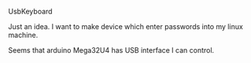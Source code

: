 UsbKeyboard

Just an idea. I want to make device which enter passwords into my linux machine.

Seems that arduino Mega32U4 has USB interface I can control. 

